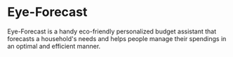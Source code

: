 # Eye-Forecast
Eye-Forecast is a handy eco-friendly personalized budget assistant that forecasts a household's needs and helps people manage their spendings in an optimal and efficient manner.
